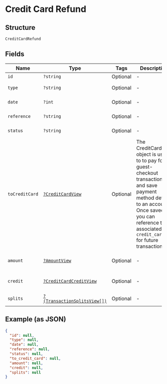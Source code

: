 
# Credit Card Refund

## Structure

`CreditCardRefund`

## Fields

| Name | Type | Tags | Description | Getter | Setter |
|  --- | --- | --- | --- | --- | --- |
| `id` | `?string` | Optional | - | getId(): ?string | setId(?string id): void |
| `type` | `?string` | Optional | - | getType(): ?string | setType(?string type): void |
| `date` | `?int` | Optional | - | getDate(): ?int | setDate(?int date): void |
| `reference` | `?string` | Optional | - | getReference(): ?string | setReference(?string reference): void |
| `status` | `?string` | Optional | - | getStatus(): ?string | setStatus(?string status): void |
| `toCreditCard` | [`?CreditCardView`](../../doc/models/credit-card-view.md) | Optional | The CreditCard object is used to to pay for guest-checkout transactions and save payment method details to an account. Once saved, you can reference the associated `credit_card_id` for future transactions. | getToCreditCard(): ?CreditCardView | setToCreditCard(?CreditCardView toCreditCard): void |
| `amount` | [`?AmountView`](../../doc/models/amount-view.md) | Optional | - | getAmount(): ?AmountView | setAmount(?AmountView amount): void |
| `credit` | [`?CreditCardCreditView`](../../doc/models/credit-card-credit-view.md) | Optional | - | getCredit(): ?CreditCardCreditView | setCredit(?CreditCardCreditView credit): void |
| `splits` | [`?(TransactionSplitsView[])`](../../doc/models/transaction-splits-view.md) | Optional | - | getSplits(): ?array | setSplits(?array splits): void |

## Example (as JSON)

```json
{
  "id": null,
  "type": null,
  "date": null,
  "reference": null,
  "status": null,
  "to_credit_card": null,
  "amount": null,
  "credit": null,
  "splits": null
}
```

